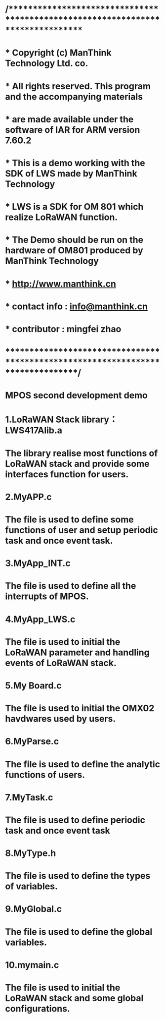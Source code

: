 # /*******************************************************************************
# * Copyright (c) ManThink Technology Ltd. co.
# * All rights reserved. This program and the accompanying materials
# * are made available under the software of IAR for ARM version 7.60.2
# * This is a demo working with the SDK of LWS made by ManThink Technology
# * LWS is a SDK for OM 801 which realize LoRaWAN function.
# * The Demo should be run on the hardware of OM801 produced by ManThink Technology
# * http://www.manthink.cn 
# * contact info : info@manthink.cn
# * contributor  : mingfei zhao
# *******************************************************************************/
# MPOS second development demo
# 1.LoRaWAN Stack library： LWS417Alib.a
# The library realise most functions of LoRaWAN stack and provide some interfaces function for users.
# 2.MyAPP.c  
# The file is used to define some functions of user and setup periodic task and once event task.
# 3.MyApp_INT.c  
# The file is used to define all the interrupts of MPOS.
# 4.MyApp_LWS.c  
# The file is used to initial the LoRaWAN parameter and handling events of LoRaWAN stack.
# 5.My Board.c  
# The file is used to initial the OMX02 havdwares used by users.
# 6.MyParse.c  
# The file is used to define the analytic functions of users.
# 7.MyTask.c  
# The file is used to define periodic task and once event task
# 8.MyType.h  
# The file is used to define the types of variables.
# 9.MyGlobal.c 
# The file is used to define the global variables.
# 10.mymain.c 
# The file is used to initial the LoRaWAN stack and some global configurations.
